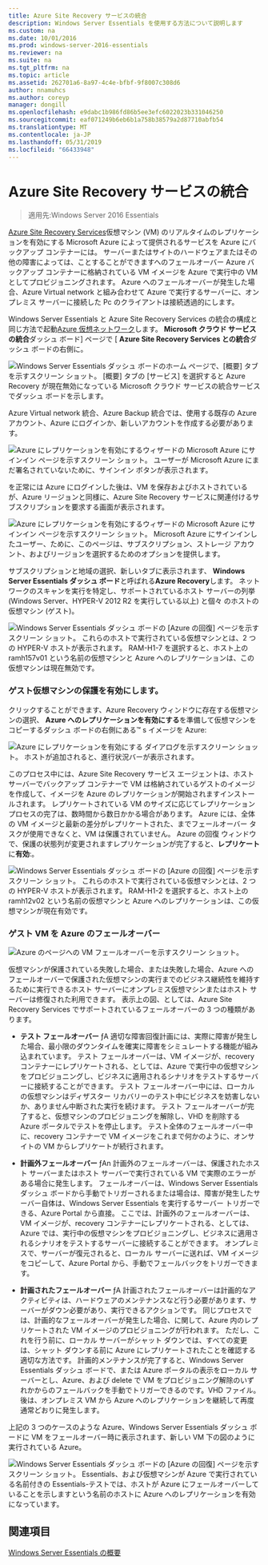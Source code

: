 ```yaml
---
title: Azure Site Recovery サービスの統合
description: Windows Server Essentials を使用する方法について説明します
ms.custom: na
ms.date: 10/01/2016
ms.prod: windows-server-2016-essentials
ms.reviewer: na
ms.suite: na
ms.tgt_pltfrm: na
ms.topic: article
ms.assetid: 262701a6-8a97-4c4e-bfbf-9f8007c308d6
author: nnamuhcs
ms.author: coreyp
manager: dongill
ms.openlocfilehash: e9dabc1b986fd86b5ee3efc6022023b331046250
ms.sourcegitcommit: eaf071249b6eb6b1a758b38579a2d87710abfb54
ms.translationtype: MT
ms.contentlocale: ja-JP
ms.lasthandoff: 05/31/2019
ms.locfileid: "66433948"
---
```

# <a name="azure-site-recovery-services-integration"></a>Azure Site Recovery サービスの統合

>適用先:Windows Server 2016 Essentials

[Azure Site Recovery Services](https://docs.microsoft.com/azure/site-recovery/)仮想マシン (VM) のリアルタイムのレプリケーションを有効にする Microsoft Azure によって提供されるサービスを Azure にバックアップ コンテナーには。 サーバーまたはサイトのハードウェアまたはその他の障害によっては、ことすることができますへのフェールオーバー Azure バックアップ コンテナーに格納されている VM イメージを Azure で実行中の VM としてプロビジョニングされます。 Azure へのフェールオーバーが発生した場合、Azure Virtual network と組み合わせて Azure で実行するサーバーに、オンプレミス サーバーに接続した Pc のクライアントは接続透過的にします。

Windows Server Essentials と Azure Site Recovery Services の統合の構成と同じ方法で起動[Azure 仮想ネットワーク](azure-virtual-network-integration.md)します。 **Microsoft クラウド サービスの統合**ダッシュ ボード] ページで [ **Azure Site Recovery Services との統合**ダッシュ ボードの右側に。

![Windows Server Essentials ダッシュ ボードのホーム ページで、[概要] タブを示すスクリーン ショット。 [概要] タブの [サービス] を選択すると Azure Recovery が現在無効になっている Microsoft クラウド サービスの統合サービスでダッシュ ボードを示します。](media/azure-site-recovery-1.PNG)

Azure Virtual network 統合、Azure Backup 統合では、使用する既存の Azure アカウント、Azure にログインか、新しいアカウントを作成する必要があります。

![Azure にレプリケーションを有効にするウィザードの Microsoft Azure にサインイン ページを示すスクリーン ショット。 ユーザーが Microsoft Azure にまだ署名されていないために、サインイン ボタンが表示されます。](media/azure-site-recovery-2.PNG)

を正常には Azure にログインした後は、VM を保存およびホストされているが、Azure リージョンと同様に、Azure Site Recovery サービスに関連付けるサブスクリプションを要求する画面が表示されます。

![Azure にレプリケーションを有効にするウィザードの Microsoft Azure にサインイン ページを示すスクリーン ショット。 Microsoft Azure にサインインしたユーザー、ために、このページは、サブスクリプション、ストレージ アカウント、およびリージョンを選択するためのオプションを提供します。](media/azure-site-recovery-3.PNG)

サブスクリプションと地域の選択、新しいタブに表示されます、 **Windows Server Essentials ダッシュ ボード**と呼ばれる**Azure Recovery**します。 ネットワークのスキャンを実行を特定し、サポートされているホスト サーバーの列挙 (Windows Server、HYPER-V 2012 R2 を実行している以上) と個々 のホストの仮想マシン (ゲスト)。

![Windows Server Essentials ダッシュ ボードの [Azure の回復] ページを示すスクリーン ショット。 これらのホストで実行されている仮想マシンとは、2 つの HYPER-V ホストが表示されます。 RAM-H1-7 を選択すると、ホスト上の ramh157v01 という名前の仮想マシンと Azure へのレプリケーションは、この仮想マシンは現在無効です。](media/azure-site-recovery-4.PNG)

### <a name="enabling-guest-virtual-machines-for-protection"></a>ゲスト仮想マシンの保護を有効にします。

クリックすることができます、Azure Recovery ウィンドウに存在する仮想マシンの選択、 **Azure へのレプリケーションを有効にする**を準備して仮想マシンをコピーするダッシュ ボードの右側にある™ s イメージを Azure:

![Azure にレプリケーションを有効にする ダイアログを示すスクリーン ショット。 ホストが追加されると、進行状況バーが表示されます。](media/azure-site-recovery-5.PNG)

このプロセス中には、Azure Site Recovery サービス エージェントは、ホスト サーバーでバックアップ コンテナーで VM は格納されているゲストのイメージを作成して、イメージを Azure のレプリケーションが開始されますインストールされます。 レプリケートされている VM のサイズに応じてレプリケーション プロセスの完了は、数時間から数日かかる場合があります。 Azure には、全体の VM イメージと最新の差分がレプリケートされた、までフェールオーバー タスクが使用できなくと、VM は保護されていません。 Azure の回復 ウィンドウで、保護の状態列が変更されますレプリケーションが完了すると、**レプリケート**に**有効**:。

![Windows Server Essentials ダッシュ ボードの [Azure の回復] ページを示すスクリーン ショット。 これらのホストで実行されている仮想マシンとは、2 つの HYPER-V ホストが表示されます。 RAM-H1-2 を選択すると、ホスト上の ramh12v02 という名前の仮想マシンと Azure へのレプリケーションは、この仮想マシンが現在有効です。](media/azure-site-recovery-6.PNG)

### <a name="failover-of-a-guest-vm-to-azure"></a>ゲスト VM を Azure のフェールオーバー

![Azure のページへの VM フェールオーバーを示すスクリーン ショット。](media/azure-site-recovery-7.PNG)

仮想マシンが保護されている失敗した場合、または失敗した場合、Azure へのフェールオーバーで保護された仮想マシンの実行までのビジネス継続性を維持するために実行できるホスト サーバーにオンプレミス仮想マシンまたはホスト サーバーは修復された利用できます。 表示上の図、としては、Azure Site Recovery Services でサポートされているフェールオーバーの 3 つの種類があります。

-   **テスト フェールオーバー** ƒA 適切な障害回復計画には、実際に障害が発生した場合、最小限のダウンタイムを確実に障害をシミュレートする機能が組み込まれています。 テスト フェールオーバーは、VM イメージが、recovery コンテナーにレプリケートされる、としては、Azure で実行中の仮想マシンをプロビジョニングし、ビジネスに適用されるシナリオをテストするサーバーに接続することができます。 テスト フェールオーバー中には、ローカルの仮想マシンはディザスター リカバリーのテスト中にビジネスを妨害しないか、ありません中断された実行を続けます。 テスト フェールオーバーが完了すると、仮想マシンのプロビジョニングを解除し、VHD を削除する Azure ポータルでテストを停止します。 テスト全体のフェールオーバー中に、recovery コンテナーで VM イメージをこれまで何かのように、オンサイトの VM からレプリケートが続行されます。

-   **計画外フェールオーバー** ƒAn 計画外のフェールオーバーは、保護されたホスト サーバーまたはホスト サーバーで実行されている VM で実際のエラーがある場合に発生します。 フェールオーバーは、Windows Server Essentials ダッシュ ボードから手動でトリガーされるまたは場合は、障害が発生したサーバー自体は、Windows Server Essentials を実行するサーバー トリガーできる、Azure Portal から直接。 ここでは、計画外のフェールオーバーは、VM イメージが、recovery コンテナーにレプリケートされる、としては、Azure では、実行中の仮想マシンをプロビジョニングし、ビジネスに適用されるシナリオをテストするサーバーに接続することができます。 オンプレミスで、サーバーが復元されると、ローカル サーバーに送れば、VM イメージをコピーして、Azure Portal から、手動でフェールバックをトリガーできます。

-   **計画されたフェールオーバー** ƒA 計画されたフェールオーバーは計画的なアクティビティは、ハードウェアのメンテナンスなど行う必要があります、サーバーがダウン必要があり、実行できるアクションです。 同じプロセスでは、計画的なフェールオーバーが発生した場合、に関して、Azure 内のレプリケートされた VM イメージのプロビジョニングが行われます。 ただし、これを行う前に、ローカル サーバーがシャット ダウンでは、すべての変更は、シャット ダウンする前に Azure にレプリケートされたことを確認する適切な方法です。 計画的メンテナンスが完了すると、Windows Server Essentials ダッシュ ボードで、または Azure ポータルの表示をローカル サーバーとし、Azure、および delete で VM をプロビジョニング解除のいずれかからのフェールバックを手動でトリガーできるのです。VHD ファイル。 後は、オンプレミス VM から Azure へのレプリケーションを継続して再度通常どおりに発生します。

上記の 3 つのケースのような Azure、Windows Server Essentials ダッシュ ボードに VM をフェールオーバー時に表示されます、新しい VM 下の図のように実行されている Azure。

![Windows Server Essentials ダッシュ ボードの [Azure の回復] ページを示すスクリーン ショット。 Essentials、および仮想マシンが Azure で実行されている名前付きの Essentials-テストでは、ホストが Azure にフェールオーバーしていることを示しますという名前のホストに Azure へのレプリケーションを有効になっています。](media/azure-site-recovery-8.PNG)

<a name="see-also"></a>関連項目
--------
[Windows Server Essentials の概要](get-started.md)
